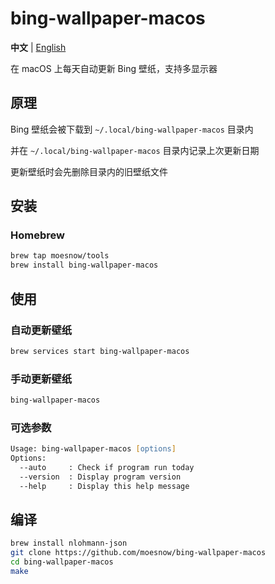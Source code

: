 # bing-wallpaper-macos

**中文** | [English](./README_EN.md)

在 macOS 上每天自动更新 Bing 壁纸，支持多显示器

## 原理

Bing 壁纸会被下载到 `~/.local/bing-wallpaper-macos` 目录内

并在 `~/.local/bing-wallpaper-macos` 目录内记录上次更新日期

更新壁纸时会先删除目录内的旧壁纸文件

## 安装

### Homebrew

```zsh
brew tap moesnow/tools
brew install bing-wallpaper-macos
```

## 使用

### 自动更新壁纸

```zsh
brew services start bing-wallpaper-macos
```

### 手动更新壁纸

```zsh
bing-wallpaper-macos
```

### 可选参数

```zsh
Usage: bing-wallpaper-macos [options]
Options:
  --auto     : Check if program run today
  --version  : Display program version
  --help     : Display this help message
```

## 编译

```zsh
brew install nlohmann-json
git clone https://github.com/moesnow/bing-wallpaper-macos
cd bing-wallpaper-macos
make
```
